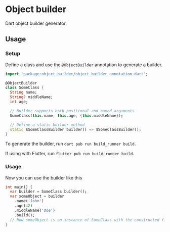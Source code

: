 # Object builder

Dart object builder generator.

## Usage

### Setup

Define a class and use the `@ObjectBuilder` annotation to generate a builder.

```dart
import 'package:object_builder/object_builder_annotation.dart';

@ObjectBuilder
class SomeClass {
  String name;
  String? middleName;
  int age;

  // Builder supports both positional and named arguments
  SomeClass(this.name, this.age, {this.middleName});

  // Define a static builder method
  static $SomeClassBuilder builder() => $SomeClassBuilder();
}
```

To generate the builder, run `dart pub run build_runner build`.

If using with Flutter, run `flutter pub run build_runner build`.

### Usage

Now you can use the builder like this

```dart
int main() {
  var builder = SomeClass.builder();
  var someObject = builder
    .name('John')
    .age(42)
    .middleName('Doe')
    .build();
  // Now someObject is an instance of SomeClass with the constructed fields
}
```
